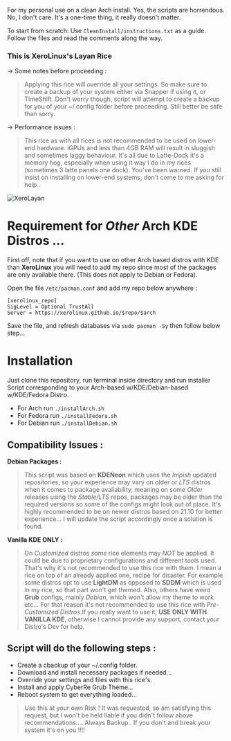 For my personal use on a clean Arch install.
Yes, the scripts are horrendous. No, I don't care. It's a one-time thing, it really doesn't matter.

To start from scratch:
Use `CleanInstall/instructions.txt` as a guide. Follow the files and read the comments along the way.

### This is XeroLinux's Layan Rice

-> Some notes before proceeding :

> Applying this rice will override all your settings. So make sure to create a backup of your system either via Snapper if using it, or TimeShift. Don't worry though, script will attempt to create a backup for you of your ~/.config folder before proceeding. Still better be safe than sorry.

-> Performance issues :

> This rice as with all rices is not recommended to be used on lower-end hardware. iGPUs and less than 4GB RAM will result in sluggish and sometimes laggy behaviour. It's all due to Latte-Dock it's a memory hog, especially when using it way I do in my rices (sometimes 3 latte panels one dock). You've been warned. If you still insist on installing on lower-end systems, don't come to me asking for help..


![XeroLayan](https://i.imgur.com/aVgMxed.jpg)

# Requirement for *Other* Arch KDE Distros ...

First off, note that if you want to use on other Arch based distros with KDE than **XeroLinux** you will need to add my repo since most of the packages are only available there. (This does not apply to Debian or Fedora).

Open the file `/etc/pacman.conf` and add my repo below anywhere :
```
[xerolinux_repo]
SigLevel = Optional TrustAll
Server = https://xerolinux.github.io/$repo/$arch
```
Save the file, and refresh databases via `sudo pacman -Sy` then follow below step...

# Installation

Just clone this repository, run terminal inside directory and run installer Script corresponding to your Arch-based w/KDE/Debian-based w/KDE/Fedora Distro.

- For Arch run `./installArch.sh`
- For Fedora run `./installFedora.sh`
- For Debian run `./installDebian.sh`

## Compatibility Issues :

**Debian Packages :**

> This script was based on **KDENeon** which uses the *Impish* updated repositories, so your experience may vary on older or *LTS* distros when it comes to package availability, meaning on some *Older* releases using the *Stable/LTS* repos, packages may be older than the required versions so some of the configs might look out of place. It's highly recommended to be on newer distros based on 21.10 for better experience... I will update the script accordingly once a solution is found.

**Vanilla KDE ONLY :**

> On *Customized* distros *some* rice elements may *NOT* be applied. It could be due to proprietary configurations and different tools used. That's why it's not recommended to use this rice with them. I mean a rice on top of an already applied one, recipe for disaster. For example some distros opt to use **LightDM** as opposed to **SDDM** which is used in my rice, so that part won't get themed. Also, others have weird **Grub** configs, mainly *Debian*, which won't allow my theme to work etc... For that reason it's not recommended to use this rice with *Pre-Customized Distros*.If you really want to use it, **USE ONLY WITH VANILLA KDE**, otherwise I cannot provide any support, contact your Distro's Dev for help.

## Script will do the following steps :

- Create a cbackup of your ~/.config folder.
- Download and install necessary packages if needed...
- Override your settings and files with this rice's.
- Install and apply CyberRe Grub Theme...
- Reboot system to get everything loaded... 

> Use this at your own Risk ! It was requested, so am satisfying this request, but I won't be held liable if you didn't follow above recommendations.... Always Backup.. If you don't and break your system it's on you !!!!
